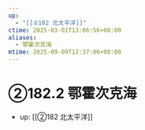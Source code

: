 ```yaml
---
up:
  - "[[②182 北太平洋]]"
ctime: 2025-03-01T13:06:56+08:00
aliases:
  - 鄂霍次克海
mtime: 2025-09-09T12:37:06+08:00
---
```


# ②182.2 鄂霍次克海

- up: [[②182 北太平洋]]
